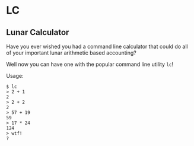 # LC
## Lunar Calculator

Have you ever wished you had a command line calculator that could do all of your important
lunar arithmetic based accounting?

Well now you can have one with the popular command line utility `lc`!

Usage:
```
$ lc
> 2 + 1
2
> 2 + 2
2
> 57 + 19
59
> 17 * 24
124
> wtf!
?
```
